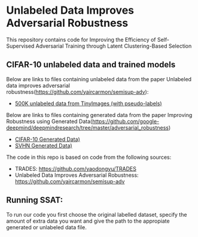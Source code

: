 
# Unlabeled Data Improves Adversarial Robustness  
  
This repository contains code for Improving the Efficiency of Self-Supervised Adversarial Training through Latent Clustering-Based Selection

## CIFAR-10 unlabeled data and trained models  

Below are links to files containing unlabeled data from the paper Unlabeled data improves adversarial robustness(https://github.com/yaircarmon/semisup-adv):

- [500K unlabeled data from TinyImages (with pseudo-labels)](https://drive.google.com/open?id=1LTw3Sb5QoiCCN-6Y5PEKkq9C9W60w-Hi)

Below are links to files containing generated data from the paper Improving Robustness using Generated Data(https://github.com/google-deepmind/deepmindresearch/tree/master/adversarial_robustness)

- [CIFAR-10 Generated Data)](https://storage.googleapis.com/dm-adversarial-robustness/cifar10_ddpm.npz)
- [SVHN Generated Data)](https://storage.googleapis.com/dm-adversarial-robustness/svhn_ddpm.npz)


The code in this repo is based on code from the following sources:  
- TRADES: https://github.com/yaodongyu/TRADES  
- Unlabeled Data Improves Adversarial Robustness:  https://github.com/yaircarmon/semisup-adv

## Running SSAT:
To run our code you first choose the original labelled dataset, specify the amount of extra data you want and give the path to the appropiate generated or unlabeled data file.
